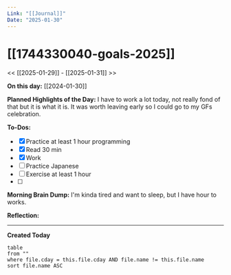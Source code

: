 ```yaml
---
Link: "[[Journal]]"
Date: "2025-01-30"
---
```

# [[1744330040-goals-2025]]

<< [[2025-01-29]] - [[2025-01-31]] >>

**On this day:** [[2024-01-30]]

**Planned Highlights of the Day:**
I have to work a lot today, not really fond of that but it is what it is. It was worth leaving early so I could go to my GFs celebration.

**To-Dos:**
- [x] Practice at least 1 hour programming
- [x] Read 30 min
- [x] Work
- [ ] Practice Japanese
- [ ] Exercise at least 1 hour
- [ ] 

**Morning Brain Dump:**
I'm kinda tired and want to sleep, but I have hour to works.

**Reflection:**


---
**Created Today**
```dataview
table
from ""
where file.cday = this.file.cday AND file.name != this.file.name
sort file.name ASC
```
